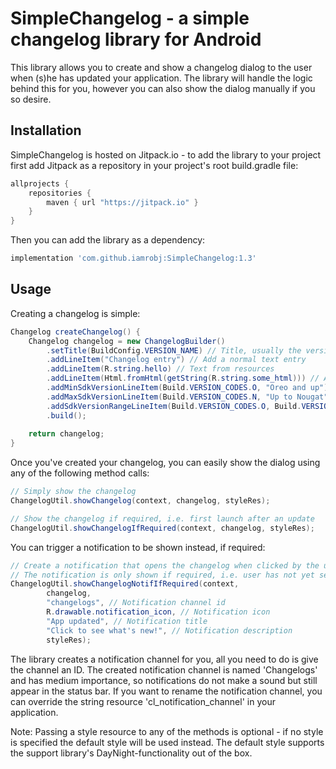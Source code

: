 # SimpleChangelog - a simple changelog library for Android

This library allows you to create and show a changelog dialog to the user when (s)he has
updated your application. The library will handle the logic behind this for you, however
you can also show the dialog manually if you so desire.

## Installation

SimpleChangelog is hosted on Jitpack.io - to add the library to your project first add
Jitpack as a repository in your project's root build.gradle file:
```gradle
allprojects {
    repositories {
        maven { url "https://jitpack.io" }
    }
}
```

Then you can add the library as a dependency:
```gradle
implementation 'com.github.iamrobj:SimpleChangelog:1.3'
```

## Usage

Creating a changelog is simple:

```java
Changelog createChangelog() {
    Changelog changelog = new ChangelogBuilder()
        .setTitle(BuildConfig.VERSION_NAME) // Title, usually the version name
        .addLineItem("Changelog entry") // Add a normal text entry
        .addLineItem(R.string.hello) // Text from resources
        .addLineItem(Html.fromHtml(getString(R.string.some_html))) // Add entry with HTML
        .addMinSdkVersionLineItem(Build.VERSION_CODES.O, "Oreo and up") // Specify minimum SDK version
        .addMaxSdkVersionLineItem(Build.VERSION_CODES.N, "Up to Nougat") // Specify maximum SDK version
        .addSdkVersionRangeLineItem(Build.VERSION_CODES.O, Build.VERSION_CODES.O_MR1, "From 8.0 to 8.1") // Specify SDK version range
        .build();
    
    return changelog;
}
```

Once you've created your changelog, you can easily show the dialog using any of the following method calls:

```java
// Simply show the changelog
ChangelogUtil.showChangelog(context, changelog, styleRes);

// Show the changelog if required, i.e. first launch after an update
ChangelogUtil.showChangelogIfRequired(context, changelog, styleRes);
```

You can trigger a notification to be shown instead, if required:
```java
// Create a notification that opens the changelog when clicked by the user
// The notification is only shown if required, i.e. user has not yet seen the changelog
ChangelogUtil.showChangelogNotifIfRequired(context,
        changelog,
        "changelogs", // Notification channel id
        R.drawable.notification_icon, // Notification icon
        "App updated", // Notification title
        "Click to see what's new!", // Notification description
        styleRes);
```

The library creates a notification channel for you, all you need to do is give the channel 
an ID. The created notification channel is named 'Changelogs' and has medium importance,
so notifications do not make a sound but still appear in the status bar. If you want to rename
the notification channel, you can override the string resource 'cl_notification_channel' in your
application.

Note: Passing a style resource to any of the methods is optional - if no style is specified the default style 
will be used instead. The default style supports the support library's DayNight-functionality
out of the box.

